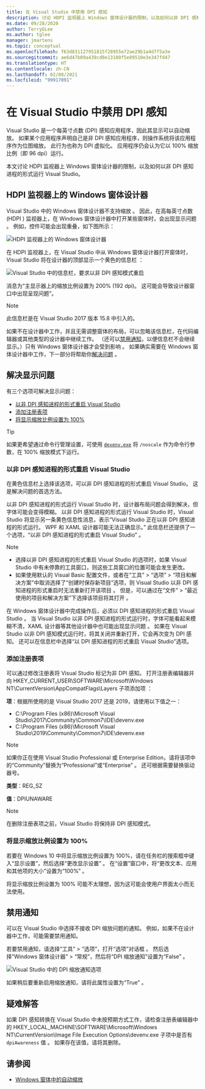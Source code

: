 ```yaml
---
title: 在 Visual Studio 中禁用 DPI 感知
description: 讨论 HDPI 监视器上 Windows 窗体设计器的限制，以及如何以非 DPI 感知进程的形式运行 Visual Studio。
ms.date: 09/28/2020
author: TerryGLee
ms.author: tglee
manager: jmartens
ms.topic: conceptual
ms.openlocfilehash: f63d831127951815f28955e72ae29b1a4d7f5a3e
ms.sourcegitcommit: ae6d47b09a439cd0e13180f5e89510e3e347fd47
ms.translationtype: HT
ms.contentlocale: zh-CN
ms.lasthandoff: 02/08/2021
ms.locfileid: "99917091"
---
```

# <a name="disable-dpi-awareness-in-visual-studio"></a>在 Visual Studio 中禁用 DPI 感知

Visual Studio 是一个每英寸点数 (DPI) 感知应用程序，因此其显示可以自动缩放。 如果某个应用程序声明自己是非 DPI 感知应用程序，则操作系统将该应用程序作为位图缩放。 此行为也称为 DPI 虚拟化。 应用程序仍会认为它以 100% 缩放比例（即 96 dpi）运行。

本文讨论 HDPI 监视器上 Windows 窗体设计器的限制，以及如何以非 DPI 感知进程的形式运行 Visual Studio。

## <a name="windows-forms-designer-on-hdpi-monitors"></a>HDPI 监视器上的 Windows 窗体设计器

Visual Studio 中的 Windows 窗体设计器不支持缩放  。 因此，在高每英寸点数 (HDPI ) 监视器上，在 Windows 窗体设计器中打开某些窗体时，会出现显示问题  。 例如，控件可能会出现重叠，如下图所示：

![HDPI 监视器上的 Windows 窗体设计器](./media/win-forms-designer-hdpi.png)

在 HDPI 监视器上，在 Visual Studio 中从 Windows 窗体设计器打开窗体时，Visual Studio 将在设计器的顶部显示一个黄色的信息栏  ：

![Visual Studio 中的信息栏，要求以非 DPI 感知模式重启](./media/scaling-gold-bar.png)

消息为“主显示器上的缩放比例设置为 200% (192 dpi)。  这可能会导致设计器窗口中出现呈现问题”。

> [!NOTE]
> 此信息栏是在 Visual Studio 2017 版本 15.8 中引入的。

如果不在设计器中工作，并且无需调整窗体的布局，可以忽略该信息栏，在代码编辑器或其他类型的设计器中继续工作。 （还可以[禁用通知](#disable-notifications)，以便信息栏不会继续显示。）只有 Windows 窗体设计器才会受到影响  。 如果确实需要在 Windows 窗体设计器中工作，下一部分将帮助你[解决问题](#to-resolve-the-display-problem)  。

## <a name="to-resolve-the-display-problem"></a>解决显示问题

有三个选项可解决显示问题：

- [以非 DPI 感知进程的形式重启 Visual Studio](#restart-visual-studio-as-a-dpi-unaware-process)
- [添加注册表项](#add-a-registry-entry)
- [将显示缩放比例设置为 100%](#set-your-display-scaling-setting-to-100)

> [!TIP]
> 如果更希望通过命令行管理设置，可使用 [`devenv.exe`](../ide/reference/devenv-command-line-switches.md) 将 `/noscale` 作为命令行参数，在 100% 缩放模式下运行。

### <a name="restart-visual-studio-as-a-dpi-unaware-process"></a>以非 DPI 感知进程的形式重启 Visual Studio

在黄色信息栏上选择该选项，可以非 DPI 感知进程的形式重启 Visual Studio。 这是解决问题的首选方法。

以非 DPI 感知进程的形式运行 Visual Studio 时，设计器布局问题会得到解决，但字体可能会变得模糊。 以非 DPI 感知进程的形式运行 Visual Studio 时，Visual Studio 将显示另一条黄色信息性消息，表示“Visual Studio 正在以非 DPI 感知进程的形式运行。  WPF 和 XAML 设计器可能无法正确显示。” 此信息栏还提供了一个选项，“以非 DPI 感知进程的形式重启 Visual Studio”  。

> [!NOTE]
> - 选择以非 DPI 感知进程的形式重启 Visual Studio 的选项时，如果 Visual Studio 中有未停靠的工具窗口，则这些工具窗口的位置可能会发生更改。
> - 如果使用默认的 Visual Basic 配置文件，或者在“工具” > “选项” > “项目和解决方案”中取消选择了“创建时保存新项目”选项，则 Visual Studio 以非 DPI 感知进程的形式重启时无法重新打开该项目     。 但是，可以通过在“文件” > “最近使用的项目和解决方案”下选择该项目将其打开   。

在 Windows 窗体设计器中完成操作后，必须以 DPI 感知进程的形式重启 Visual Studio  。 当 Visual Studio 以非 DPI 感知进程的形式运行时，字体可能看起来模糊不清，XAML 设计器等其他设计器中也可能出现显示问题  。 如果在 Visual Studio 以非 DPI 感知模式运行时，将其关闭并重新打开，它会再次变为 DPI 感知。 还可以在信息栏中选择“以 DPI 感知进程的形式重启 Visual Studio”选项。

### <a name="add-a-registry-entry"></a>添加注册表项

可以通过修改注册表将 Visual Studio 标记为非 DPI 感知。 打开注册表编辑器并向 HKEY_CURRENT_USER\SOFTWARE\Microsoft\Windows NT\CurrentVersion\AppCompatFlags\Layers 子项添加项   ：

**项**：根据所使用的是 Visual Studio 2017 还是 2019，请使用以下值之一：

- C:\Program Files (x86)\Microsoft Visual Studio\2017\Community\Common7\IDE\devenv.exe
- C:\Program Files (x86)\Microsoft Visual Studio\2019\Community\Common7\IDE\devenv.exe

> [!NOTE]
> 如果你正在使用 Visual Studio Professional 或 Enterprise Edition，请将该项中的“Community”替换为“Professional”或“Enterprise”    。 还可根据需要替换驱动器号。

**类型**：REG_SZ

**值**：DPIUNAWARE

> [!NOTE]
> 在删除注册表项之前，Visual Studio 将保持非 DPI 感知模式。

### <a name="set-your-display-scaling-setting-to-100"></a>将显示缩放比例设置为 100%

若要在 Windows 10 中将显示缩放比例设置为 100%，请在任务栏的搜索框中键入“显示设置”，然后选择“更改显示设置”   。 在“设置”窗口中，将“更改文本、应用和其他项的大小”设置为“100%”    。

将显示缩放比例设置为 100% 可能不太理想，因为这可能会使用户界面太小而无法使用。

## <a name="disable-notifications"></a>禁用通知

可以在 Visual Studio 中选择不接收 DPI 缩放问题的通知。 例如，如果不在设计器中工作，可能需要禁用通知。

若要禁用通知，请选择“工具” > “选项”，打开“选项”对话框    。 然后选择“Windows 窗体设计器” > “常规”，然后将“DPI 缩放通知”设置为“False”     。

![Visual Studio 中的 DPI 缩放通知选项](./media/notifications-option.png)

如果稍后要重新启用缩放通知，请将此属性设置为“True”  。

## <a name="troubleshoot"></a>疑难解答

如果 DPI 感知转换在 Visual Studio 中未按预期方式工作，请检查注册表编辑器中的 HKEY_LOCAL_MACHINE\SOFTWARE\Microsoft\Windows NT\CurrentVersion\Image File Execution Options\devenv.exe 子项中是否有 `dpiAwareness` 值  。 如果存在该值，请将其删除。

## <a name="see-also"></a>请参阅

- [Windows 窗体中的自动缩放](/dotnet/framework/winforms/automatic-scaling-in-windows-forms)
